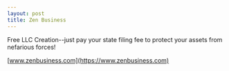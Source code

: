 ```yaml
---
layout: post
title: Zen Business
---
```

Free LLC Creation--just pay your state filing fee to protect your assets from nefarious forces!  

[www.zenbusiness.com](https://www.zenbusiness.com)
